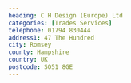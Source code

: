 ```yaml
---
heading: C H Design (Europe) Ltd
categories: [Trades Services]
telephone: 01794 830444
address1: 47 The Hundred
city: Romsey
county: Hampshire
country: UK
postcode: SO51 8GE
---
```

